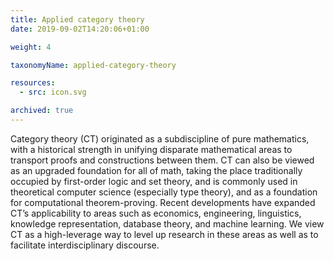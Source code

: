 ```yaml
---
title: Applied category theory
date: 2019-09-02T14:20:06+01:00

weight: 4

taxonomyName: applied-category-theory

resources:
  - src: icon.svg

archived: true
---
```


Category theory (CT) originated as a subdiscipline of pure mathematics, with a historical strength in unifying disparate mathematical areas to transport proofs and constructions between them. CT can also be viewed as an upgraded foundation for all of math, taking the place traditionally occupied by first-order logic and set theory, and is commonly used in theoretical computer science (especially type theory), and as a foundation for computational theorem-proving. Recent developments have expanded CT’s applicability to areas such as economics, engineering, linguistics, knowledge representation, database theory, and machine learning. We view CT as a high-leverage way to level up research in these areas as well as to facilitate interdisciplinary discourse.
